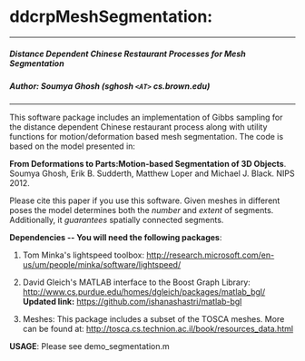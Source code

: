 # ddcrpMeshSegmentation:
------------------------------------
##### Distance Dependent Chinese Restaurant Processes for Mesh Segmentation

##### Author: Soumya Ghosh (sghosh `<AT>` cs.brown.edu)
--------------------------------------

This software package includes an implementation of Gibbs sampling for the 
distance dependent Chinese restaurant process along with utility functions for motion/deformation based mesh segmentation.
The code is based on the model presented in:

**From Deformations to Parts:Motion-based Segmentation of 3D Objects**.
Soumya Ghosh, Erik B. Sudderth, Matthew Loper and Michael J. Black.
NIPS 2012. 

Please cite this paper if you use this software. Given meshes in different poses the model determines both the *number* and *extent* of segments. Additionally, it *guarantees* spatially connected segments.

**Dependencies -- You will need the following packages**:

1) Tom Minka's lightspeed toolbox:
http://research.microsoft.com/en-us/um/people/minka/software/lightspeed/ 

2) David Gleich's MATLAB interface to the Boost Graph Library:
http://www.cs.purdue.edu/homes/dgleich/packages/matlab_bgl/
**Updated link:**
https://github.com/ishanashastri/matlab-bgl

3) Meshes: This package includes a subset of the TOSCA meshes. More can be found at:
http://tosca.cs.technion.ac.il/book/resources_data.html

**USAGE**:
Please see demo_segmentation.m
